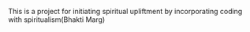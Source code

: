 This is a project for initiating spiritual upliftment by incorporating coding with spiritualism(Bhakti Marg)
